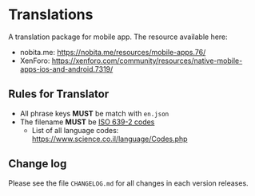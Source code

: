 # Translations
A translation package for mobile app. The resource available here:
* nobita.me: https://nobita.me/resources/mobile-apps.76/
* XenForo: https://xenforo.com/community/resources/native-mobile-apps-ios-and-android.7319/

## Rules for Translator
* All phrase keys __MUST__ be match with `en.json`
* The filename __MUST__ be [ISO 639-2 codes](https://en.wikipedia.org/wiki/List_of_ISO_639-2_codes)
    * List of all language codes: https://www.science.co.il/language/Codes.php
    
## Change log
Please see the file `CHANGELOG.md` for all changes in each version releases.